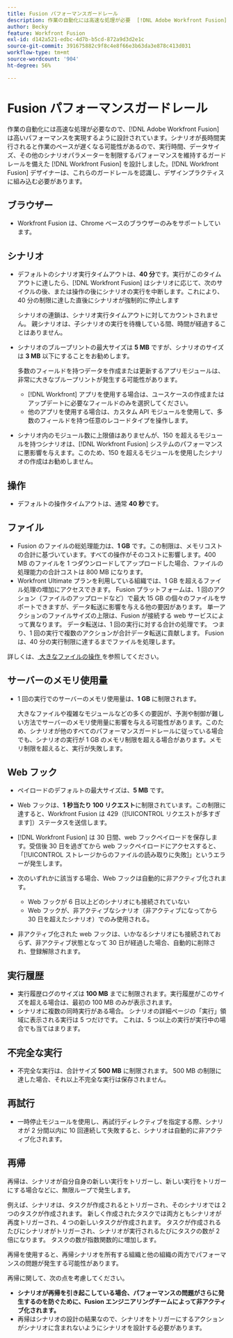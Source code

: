 ```yaml
---
title: Fusion パフォーマンスガードレール
description: 作業の自動化には高速な処理が必要  [!DNL Adobe Workfront Fusion]  ため、高いパフォーマンスを実現するように設計されています。 シナリオが長時間実行されると作業のペースが遅くなる可能性があるので、実行時間、データサイズ、その他のシナリオパラメーターを制限するパフォーマ  [!DNL Workfront Fusion]  スを保持したガードレールを使用して設計しました。 [!DNL Workfront Fusion]  デザイナーは、これらのガードレールを認識し、デザインプラクティスに組み込む必要があります。
author: Becky
feature: Workfront Fusion
exl-id: d142a521-edbc-4d7b-b5cd-872a9d3d2e1c
source-git-commit: 391675882c9f8c4e8f66e3b63da3e878c413d031
workflow-type: tm+mt
source-wordcount: '904'
ht-degree: 56%

---
```


# Fusion パフォーマンスガードレール

作業の自動化には高速な処理が必要なので、[!DNL Adobe Workfront Fusion] は高いパフォーマンスを実現するように設計されています。シナリオが長時間実行されると作業のペースが遅くなる可能性があるので、実行時間、データサイズ、その他のシナリオパラメーターを制限するパフォーマンスを維持するガードレールを備えた [!DNL Workfront Fusion] を設計しました。[!DNL Workfront Fusion] デザイナーは、これらのガードレールを認識し、デザインプラクティスに組み込む必要があります。

## ブラウザー

* Workfront Fusion は、Chrome ベースのブラウザーのみをサポートしています。

## シナリオ

* デフォルトのシナリオ実行タイムアウトは、**40 分**&#x200B;です。実行がこのタイムアウトに達したら、[!DNL Workfront Fusion] はシナリオに応じて、次のサイクルの後、または操作の後にシナリオの実行を中断します。これにより、40 分の制限に達した直後にシナリオが強制的に停止します

  シナリオの連鎖は、シナリオ実行タイムアウトに対してカウントされません。 親シナリオは、子シナリオの実行を待機している間、時間が経過することはありません。
* シナリオのブループリントの最大サイズは **5 MB** ですが、シナリオのサイズは **3 MB** 以下にすることをお勧めします。

  多数のフィールドを持つデータを作成または更新するアプリモジュールは、非常に大きなブループリントが発生する可能性があります。

   * [!DNL Workfront] アプリを使用する場合は、ユースケースの作成またはアップデートに必要なフィールドのみを選択してください。
   * 他のアプリを使用する場合は、カスタム API モジュールを使用して、多数のフィールドを持つ任意のレコードタイプを操作します。

* シナリオ内のモジュール数に上限値はありませんが、150 を超えるモジュールを持つシナリオは、[!DNL Workfront Fusion] システムのパフォーマンスに悪影響を与えます。このため、150 を超えるモジュールを使用したシナリオの作成はお勧めしません。

## 操作

* デフォルトの操作タイムアウトは、通常 **40 秒**&#x200B;です。

<!--
* The operation timeout for calls to Adobe Workfront is **120 seconds**.
-->

## ファイル

* Fusion のファイルの総処理能力は、**1 GB** です。この制限は、メモリコストの合計に基づいています。すべての操作がそのコストに影響します。400 MB のファイルを 1 つダウンロードしてアップロードした場合、ファイルの処理能力の合計コストは 800 MB になります。
* Workfront Ultimate プランを利用している組織では、1 GB を超えるファイル処理の増加にアクセスできます。 Fusion プラットフォームは、1 回のアクション（ファイルのアップロードなど）で最大 15 GB の個々のファイルをサポートできますが、データ転送に影響を与える他の要因があります。 単一アクションのファイルサイズの上限は、Fusion が接続する web サービスによって異なります。 データ転送は、1 回の実行に対する合計の処理です。 つまり、1 回の実行で複数のアクションが合計データ転送に貢献します。 Fusion は、40 分の実行制限に達するまでファイルを処理します。

詳しくは、[ 大きなファイルの操作 ](/help/workfront-fusion/references/scenarios/fusion-large-files.md) を参照してください。

## サーバーのメモリ使用量

* 1 回の実行でのサーバーのメモリ使用量は、**1 GB** に制限されます。

  大きなファイルや複雑なモジュールなどの多くの要因が、予測や制御が難しい方法でサーバーのメモリ使用量に影響を与える可能性があります。このため、シナリオが他のすべてのパフォーマンスガードレールに従っている場合でも、シナリオの実行が 1 GB のメモリ制限を超える場合があります。メモリ制限を超えると、実行が失敗します。

## Web フック

* ペイロードのデフォルトの最大サイズは、**5 MB** です。
* Web フックは、**1 秒当たり 100 リクエスト**&#x200B;に制限されています。この制限に達すると、Workfront Fusion は 429（[!UICONTROL リクエストが多すぎます]）ステータスを送信します。
* [!DNL Workfront Fusion] は 30 日間、web フックペイロードを保存します。受信後 30 日を過ぎてから web フックペイロードにアクセスすると、「[!UICONTROL ストレージからのファイルの読み取りに失敗]」というエラーが発生します。
* 次のいずれかに該当する場合、Web フックは自動的に非アクティブ化されます。

   * Web フックが 6 日以上どのシナリオにも接続されていない
   * Web フックが、非アクティブなシナリオ（非アクティブになってから 30 日を超えたシナリオ）でのみ使用される。

* 非アクティブ化された web フックは、いかなるシナリオにも接続されておらず、非アクティブ状態となって 30 日が経過した場合、自動的に削除され、登録解除されます。

## 実行履歴

* 実行履歴ログのサイズは **100 MB** までに制限されます。実行履歴がこのサイズを超える場合は、最初の 100 MB のみが表示されます。
* シナリオに複数の同時実行がある場合。 シナリオの詳細ページの「実行」領域に表示される実行は 5 つだけです。 これは、5 つ以上の実行が実行中の場合でも当てはまります。

## 不完全な実行

* 不完全な実行は、合計サイズ **500 MB** に制限されます。 500 MB の制限に達した場合、それ以上不完全な実行は保存されません。

## 再試行

* 一時停止モジュールを使用し、再試行ディレクティブを指定する際、シナリオが 2 分間以内に 10 回連続して失敗すると、シナリオは自動的に非アクティブ化されます。

## 再帰

再帰は、シナリオが自分自身の新しい実行をトリガーし、新しい実行をトリガーにする場合などに、無限ループで発生します。

例えば、シナリオは、タスクが作成されるとトリガーされ、そのシナリオでは 2 つのタスクが作成されます。 新しく作成されたタスクでは両方ともシナリオが再度トリガーされ、4 つの新しいタスクが作成されます。 タスクが作成されるたびにシナリオがトリガーされ、シナリオが実行されるたびにタスクの数が 2 倍になります。 タスクの数が指数関数的に増加します。

再帰を使用すると、再帰シナリオを所有する組織と他の組織の両方でパフォーマンスの問題が発生する可能性があります。

再帰に関して、次の点を考慮してください。

* **シナリオが再帰を引き起こしている場合、パフォーマンスの問題がさらに発生するのを防ぐために、Fusion エンジニアリングチームによって非アクティブ化されます。**
* 再帰はシナリオの設計の結果なので、シナリオをトリガーにするアクションがシナリオに含まれないようにシナリオを設計する必要があります。

